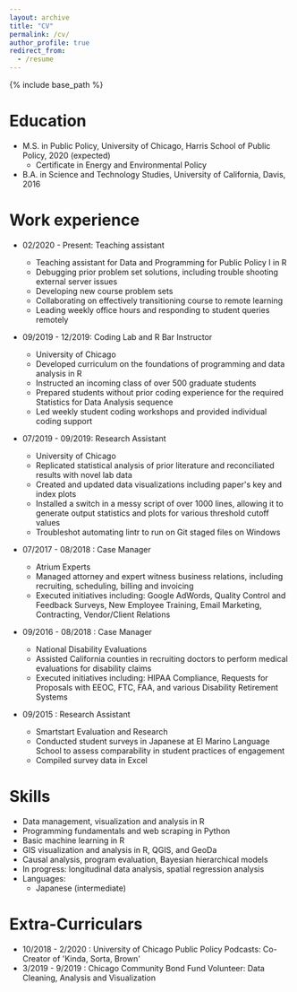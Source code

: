 ```yaml
---
layout: archive
title: "CV"
permalink: /cv/
author_profile: true
redirect_from:
  - /resume
---
```


{% include base_path %}

Education
======
* M.S. in Public Policy, University of Chicago, Harris School of Public Policy, 2020 (expected)
  * Certificate in Energy and Environmental Policy  
* B.A. in Science and Technology Studies, University of California, Davis, 2016

Work experience
======
* 02/2020 - Present: Teaching assistant
  * Teaching assistant for Data and Programming for Public Policy I in R 
  * Debugging prior problem set solutions, including trouble shooting external server issues
  * Developing new course problem sets 
  * Collaborating on effectively transitioning course to remote learning   
  * Leading weekly office hours and responding to student queries remotely 
  
* 09/2019 - 12/2019: Coding Lab and R Bar Instructor
  * University of Chicago
  * Developed curriculum on the foundations of programming and data analysis in R 
  * Instructed an incoming class of over 500 graduate students
  * Prepared students without prior coding experience for the required Statistics for Data Analysis sequence
  * Led weekly student coding workshops and provided individual coding support 

* 07/2019 - 09/2019: Research Assistant
  * University of Chicago
  * Replicated statistical analysis of prior literature and reconciliated results with novel lab data 
  * Created and updated data visualizations including paper's key and index plots 
  * Installed a switch in a messy script of over 1000 lines, allowing it to generate output statistics and plots for various threshold cutoff values
  * Troubleshot automating lintr to run on Git staged files on Windows
  
* 07/2017 - 08/2018 : Case Manager
  * Atrium Experts 
  * Managed attorney and expert witness business relations, including recruiting, scheduling, billing and invoicing 
  * Executed initiatives including: Google AdWords, Quality Control and Feedback Surveys, New Employee Training, Email Marketing, Contracting, Vendor/Client Relations 

* 09/2016 - 08/2018 : Case Manager
  * National Disability Evaluations 
  * Assisted California counties in recruiting doctors to perform medical evaluations for disability claims 
  * Executed initiatives including: HIPAA Compliance, Requests for Proposals with EEOC, FTC, FAA, and various Disability Retirement Systems 
  
* 09/2015 : Research Assistant
  * Smartstart Evaluation and Research 
  * Conducted student surveys in Japanese at El Marino Language School to assess comparability in student practices of engagement 
  * Compiled survey data in Excel 
  
Skills
======
* Data management, visualization and analysis in R 
* Programming fundamentals and web scraping in Python 
* Basic machine learning in R  
* GIS visualization and analysis in R, QGIS, and GeoDa 
* Causal analysis, program evaluation, Bayesian hierarchical models
* In progress: longitudinal data analysis, spatial regression analysis
* Languages:
  * Japanese (intermediate) 
  
Extra-Curriculars
======
* 10/2018 - 2/2020 : University of Chicago Public Policy Podcasts: Co-Creator of 'Kinda, Sorta, Brown'
* 3/2019 - 9/2019 : Chicago Community Bond Fund Volunteer: Data Cleaning, Analysis and Visualization
